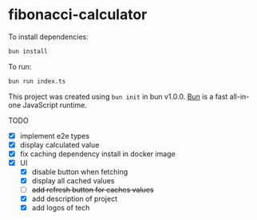 # fibonacci-calculator

To install dependencies:

```bash
bun install
```

To run:

```bash
bun run index.ts
```

This project was created using `bun init` in bun v1.0.0. [Bun](https://bun.sh) is a fast all-in-one JavaScript runtime.

TODO

- [x] implement e2e types
- [x] display calculated value
- [x] fix caching dependency install in docker image
- [x] UI
  - [x] disable button when fetching
  - [x] display all cached values
  - [ ] ~~add refresh button for caches values~~
  - [x] add description of project
  - [x] add logos of tech
